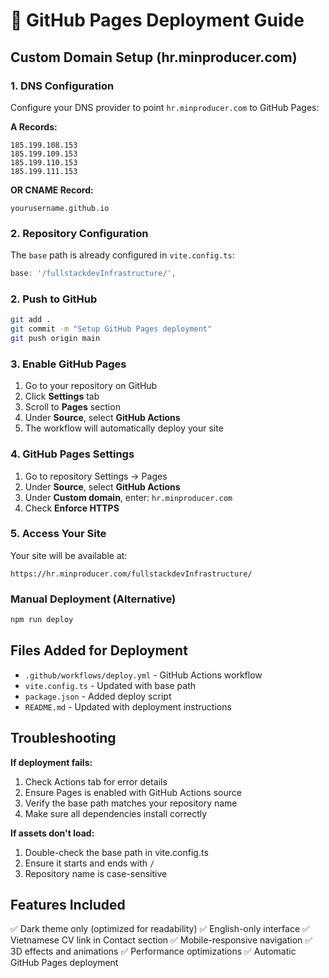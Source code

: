 # 🚀 GitHub Pages Deployment Guide

## Custom Domain Setup (hr.minproducer.com)

### 1. DNS Configuration

Configure your DNS provider to point `hr.minproducer.com` to GitHub Pages:

**A Records:**

```
185.199.108.153
185.199.109.153
185.199.110.153
185.199.111.153
```

**OR CNAME Record:**

```
yourusername.github.io
```

### 2. Repository Configuration

The `base` path is already configured in `vite.config.ts`:

```typescript
base: '/fullstackdevInfrastructure/',
```

### 2. Push to GitHub

```bash
git add .
git commit -m "Setup GitHub Pages deployment"
git push origin main
```

### 3. Enable GitHub Pages

1. Go to your repository on GitHub
2. Click **Settings** tab
3. Scroll to **Pages** section
4. Under **Source**, select **GitHub Actions**
5. The workflow will automatically deploy your site

### 4. GitHub Pages Settings

1. Go to repository Settings → Pages
2. Under **Source**, select **GitHub Actions**
3. Under **Custom domain**, enter: `hr.minproducer.com`
4. Check **Enforce HTTPS**

### 5. Access Your Site

Your site will be available at:

```
https://hr.minproducer.com/fullstackdevInfrastructure/
```

### Manual Deployment (Alternative)

```bash
npm run deploy
```

## Files Added for Deployment

- `.github/workflows/deploy.yml` - GitHub Actions workflow
- `vite.config.ts` - Updated with base path
- `package.json` - Added deploy script
- `README.md` - Updated with deployment instructions

## Troubleshooting

**If deployment fails:**

1. Check Actions tab for error details
2. Ensure Pages is enabled with GitHub Actions source
3. Verify the base path matches your repository name
4. Make sure all dependencies install correctly

**If assets don't load:**

1. Double-check the base path in vite.config.ts
2. Ensure it starts and ends with `/`
3. Repository name is case-sensitive

## Features Included

✅ Dark theme only (optimized for readability)
✅ English-only interface
✅ Vietnamese CV link in Contact section
✅ Mobile-responsive navigation
✅ 3D effects and animations
✅ Performance optimizations
✅ Automatic GitHub Pages deployment
